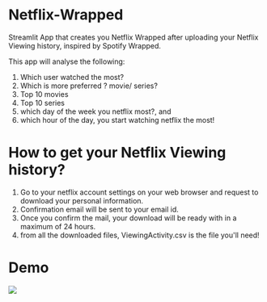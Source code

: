 # Netflix-Wrapped
Streamlit App that creates you Netflix Wrapped after uploading your Netflix Viewing history, inspired by Spotify Wrapped.

This app will analyse the following:

1. Which user watched the most?
2. Which is more preferred ? movie/ series?
3. Top 10 movies
4. Top 10 series
5. which day of the week you netflix most?, and
6. which hour of the day, you start watching netflix the most!

# How to get your Netflix Viewing history?
1. Go to your netflix account settings on your web browser and request to download your personal information.
2. Confirmation email will be sent to your email id.
3. Once you confirm the mail, your download will be ready with in a maximum of 24 hours.
4. from all the downloaded files, ViewingActivity.csv is the file you'll need!

# Demo
<img src="https://github.com/prishitakapoor/Netflix-Wrapped/blob/master/assets/Screen%20Recording%202021-06-19%20at%205.35.49%20PM.gif"/>

